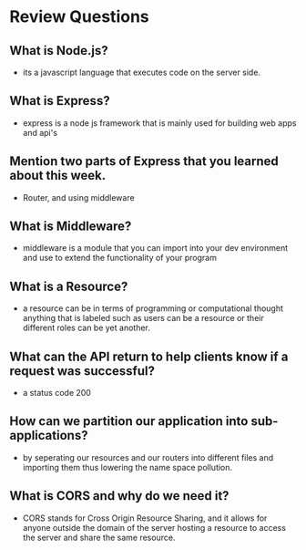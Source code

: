 # Review Questions

## What is Node.js?
* its a javascript language that executes code on the server side.
## What is Express?
* express is a node js framework that is mainly used for building web apps and api's
## Mention two parts of Express that you learned about this week.
* Router, and using middleware
## What is Middleware?
* middleware is a module that you can import into your dev environment and use to extend the functionality of your program
## What is a Resource?
* a resource can be in terms of programming or computational thought anything that is labeled such as users can be a resource or their different roles can be yet another.
## What can the API return to help clients know if a request was successful?
* a status code 200
## How can we partition our application into sub-applications?
* by seperating our resources and our routers into different files and importing them thus lowering the name space pollution.
## What is CORS and why do we need it?
* CORS stands for Cross Origin Resource Sharing, and it allows for anyone outside the domain of the server hosting a resource to access the server and share the same resource.

